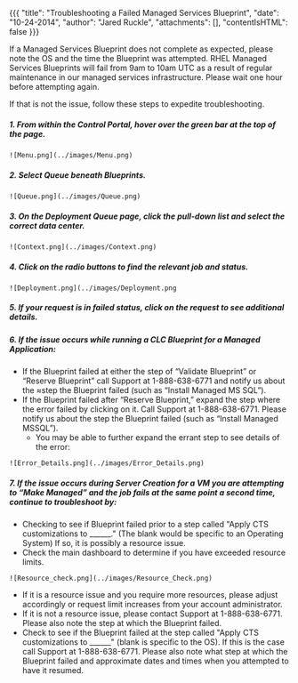{{{
  "title": "Troubleshooting a Failed Managed Services Blueprint",
  "date": "10-24-2014",
  "author": "Jared Ruckle",
  "attachments": [],
  "contentIsHTML": false
}}}

If a Managed Services Blueprint does not complete as expected, please note the OS and the time the Blueprint was attempted. RHEL Managed Services Blueprints will fail from 9am to 10am UTC as a result of regular maintenance in our managed services infrastructure. Please wait one hour before attempting again.

If that is not the issue, follow these steps to expedite troubleshooting.
##### 1. From within the Control Portal, hover over the green bar at the top of the page.
```
![Menu.png](../images/Menu.png)
```

##### 2. Select Queue beneath Blueprints.
```
![Queue.png](../images/Queue.png)
```

##### 3. On the Deployment Queue page, click the pull-down list and select the correct data center.
```
![Context.png](../images/Context.png)
```

##### 4. Click on the radio buttons to find the relevant job and status.
```
![Deployment.png](../images/Deployment.png
```

##### 5. If your request is in failed status, click on the request to see additional details.

##### 6. If the issue occurs while running a CLC Blueprint for a Managed Application:

* If the Blueprint failed at either the step of “Validate Blueprint” or “Reserve Blueprint” call Support at 1-888-638-6771 and notify us about the ≈step the Blueprint failed (such as “Install Managed MS SQL”).
* If the Blueprint failed after “Reserve Blueprint,” expand the step where the error failed by clicking on it. Call Support at 1-888-638-6771. Please notify us about the step the Blueprint failed (such as “Install Managed MSSQL”).
  * You may be able to further expand the errant step to see details of the error:
```
![Error_Details.png](../images/Error_Details.png)
```

##### 7. If the issue occurs during Server Creation for a VM you are attempting to “Make Managed” and the job fails at the same point a second time, continue to troubleshoot by:
* Checking to see if Blueprint failed prior to a step called "Apply CTS customizations to ______." (The blank would be specific to an Operating System) If so, it is possibly a resource issue.
* Check the main dashboard to determine if you have exceeded resource limits.
```
![Resource_check.png](../images/Resource_Check.png)
```
  * If it is a resource issue and you require more resources, please adjust accordingly or request limit increases from your account administrator.</li>
  * If it is not a resource issue, please contact Support at 1-888-638-6771. Please also note the step at which the Blueprint failed.
* Check to see if the Blueprint failed at the step called "Apply CTS customizations to ______" (blank is specific to the OS). If this is the case call Support at 1-888-638-6771. Please also note what step at which the Blueprint failed and approximate dates and times when you attempted to have it resumed.
